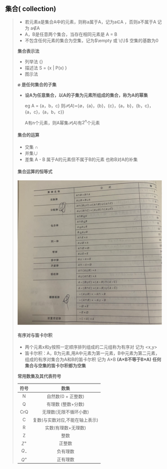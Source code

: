 ## 集合( collection)

> - 若元素a是集合A中的元素，则称a属于A，记为a$\in$A ，否则a不属于A 记为 a$\notin$A
> - A，B是任意两个集合，当存在相同元素是 A = B 
> - 不包含任何元素的集合为空集，记为$\empty 或 \{\}$ 空集的基数为0 
>
> **集合表示法**
>
> - 列举法 {}
> - 描述法 S = {x | P(x) }
> - 图示法
>
> 
>
> **$\emptyset$ 是任何集合的子集**
>
>  
>
> - **设A为任意集合，以A的子集为元素所组成的集合，称为A的幂集**
>
>   eg A = {a，b，c}  则$\mathscr{P}(A)$={$\emptyset$，{a}，{b}，{c}，{a，b}，{b，c}，{a，c}，{a，b，c}}
>
>   A有n个元素，则A幂集$\mathscr{P}(A)$有$2^n$个元素
>
> #### **集合的运算**
>
> - 交集 $\cap$
> - 并集$\cup$
> - 差集  A - B 属于A的元素但不属于B的元素 也称B对A的补集
>
> #### **集合运算的恒等式**
>
> <img src="image-20220102235232106.png" alt="image-20220102235232106" style="zoom:80%;" /> 
>
> #### **有序对与笛卡尔积**
>
> - 两个元素x和y按照一定顺序排列组成的二元组称为有序对 记为 <x,y>
> - 笛卡尔积：A，B为元素,用A中元素为第一元素，B中元素为第二元素，组成的有序对集合为A和B的笛卡尔积 记为 A$\times$B  **(A$\times$B不等于B$\times$A)**  **任何集合与空集的笛卡尔积都为空集**
> 
>  
> 
> **常用数集及其代表符号**
>
> | 符号  |              数集               |
> | :---: | :-----------------------------: |
> |   N   |       自然数(0 + 正整数)        |
> |   Q   |       有理数 (整数+分数)        |
> |  CrQ  |     无理数(无限不循环小数)      |
> |   C   | 复数(与实数对应,不能在轴上表示) |
> |   R   |       实数(有理数+无理数)       |
> |   Z   |              整数               |
> | $Z^+$ |             正整数              |
> | $Q_-$ |            负有理数             |
> | $Q^+$ |            正有理数             |
>
> 

